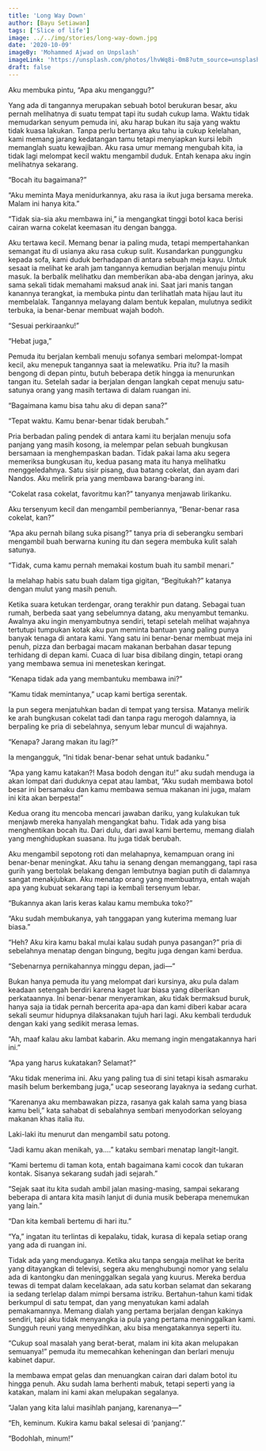 ```yaml
---
title: 'Long Way Down'
author: [Bayu Setiawan]
tags: ['Slice of life']
image: ../../img/stories/long-way-down.jpg
date: '2020-10-09'
imageBy: 'Mohammed Ajwad on Unpslash'
imageLink: 'https://unsplash.com/photos/lhvWq8i-0m8?utm_source=unsplash&utm_medium=referral&utm_content=creditShareLink'
draft: false
---
```

Aku membuka pintu, “Apa aku menganggu?”

Yang ada di tangannya merupakan sebuah botol berukuran besar, aku pernah melihatnya di suatu tempat tapi itu sudah cukup lama. Waktu tidak memudarkan senyum pemuda ini, aku harap bukan itu saja yang waktu tidak kuasa lakukan. Tanpa perlu bertanya aku tahu ia cukup kelelahan, kami memang jarang kedatangan tamu tetapi menyiapkan kursi lebih memanglah suatu kewajiban. Aku rasa umur memang mengubah kita, ia tidak lagi melompat kecil waktu mengambil duduk. Entah kenapa aku ingin melihatnya sekarang.

“Bocah itu bagaimana?”

“Aku meminta Maya menidurkannya, aku rasa ia ikut juga bersama mereka. Malam ini hanya kita.”

“Tidak sia-sia aku membawa ini,” ia mengangkat tinggi botol kaca berisi cairan warna cokelat keemasan itu dengan bangga.

Aku tertawa kecil. Memang benar ia paling muda, tetapi mempertahankan semangat itu di usianya aku rasa cukup sulit. Kusandarkan punggungku kepada sofa, kami duduk berhadapan di antara sebuah meja kayu. Untuk sesaat ia melihat ke arah jam tangannya kemudian berjalan menuju pintu masuk. Ia berbalik melihatku dan memberikan aba-aba dengan jarinya, aku sama sekali tidak memahami maksud anak ini. Saat jari manis tangan kanannya terangkat, ia membuka pintu dan terlihatlah mata hijau laut itu membelalak. Tangannya melayang dalam bentuk kepalan, mulutnya sedikit terbuka, ia benar-benar membuat wajah bodoh.

“Sesuai perkiraanku!”

“Hebat juga,”

Pemuda itu berjalan kembali menuju sofanya sembari melompat-lompat kecil, aku menepuk tangannya saat ia melewatiku. Pria itu? Ia masih bengong di depan pintu, butuh beberapa detik hingga ia menurunkan tangan itu. Setelah sadar ia berjalan dengan langkah cepat menuju satu-satunya orang yang masih tertawa di dalam ruangan ini.

“Bagaimana kamu bisa tahu aku di depan sana?”

“Tepat waktu. Kamu benar-benar tidak berubah.”

Pria berbadan paling pendek di antara kami itu berjalan menuju sofa panjang yang masih kosong, ia melempar pelan sebuah bungkusan bersamaan ia menghempaskan badan. Tidak pakai lama aku segera memeriksa bungkusan itu, kedua pasang mata itu hanya melihatku menggeledahnya. Satu sisir pisang, dua batang cokelat, dan ayam dari Nandos. Aku melirik pria yang membawa barang-barang ini.

“Cokelat rasa cokelat, favoritmu kan?” tanyanya menjawab lirikanku.

Aku tersenyum kecil dan mengambil pemberiannya, “Benar-benar rasa cokelat, kan?”

“Apa aku pernah bilang suka pisang?” tanya pria di seberangku sembari mengambil buah berwarna kuning itu dan segera membuka kulit salah satunya.

“Tidak, cuma kamu pernah memakai kostum buah itu sambil menari.”

Ia melahap habis satu buah dalam tiga gigitan, “Begitukah?” katanya dengan mulut yang masih penuh.

Ketika suara ketukan terdengar, orang terakhir pun datang. Sebagai tuan rumah, berbeda saat yang sebelumnya datang, aku menyambut temanku. Awalnya aku ingin menyambutnya sendiri, tetapi setelah melihat wajahnya tertutupi tumpukan kotak aku pun meminta bantuan yang paling punya banyak tenaga di antara kami. Yang satu ini benar-benar membuat meja ini penuh, pizza dan berbagai macam makanan berbahan dasar tepung terhidang di depan kami. Cuaca di luar bisa dibilang dingin, tetapi orang yang membawa semua ini meneteskan keringat.

“Kenapa tidak ada yang membantuku membawa ini?”

“Kamu tidak memintanya,” ucap kami bertiga serentak.

Ia pun segera menjatuhkan badan di tempat yang tersisa. Matanya melirik ke arah bungkusan cokelat tadi dan tanpa ragu merogoh dalamnya, ia berpaling ke pria di sebelahnya, senyum lebar muncul di wajahnya.

“Kenapa? Jarang makan itu lagi?”

Ia mengangguk, “Ini tidak benar-benar sehat untuk badanku.”

“Apa yang kamu katakan?! Masa bodoh dengan itu!” aku sudah menduga ia akan lompat dari duduknya cepat atau lambat, “Aku sudah membawa botol besar ini bersamaku dan kamu membawa semua makanan ini juga, malam ini kita akan berpesta!”

Kedua orang itu mencoba mencari jawaban dariku, yang kulakukan tuk menjawb mereka hanyalah mengangkat bahu. Tidak ada yang bisa menghentikan bocah itu. Dari dulu, dari awal kami bertemu, memang dialah yang menghidupkan suasana. Itu juga tidak berubah.

Aku mengambil sepotong roti dan melahapnya, kemampuan orang ini benar-benar meningkat. Aku tahu ia senang dengan memanggang, tapi rasa gurih yang bertolak belakang dengan lembutnya bagian putih di dalamnya sangat menakjubkan. Aku menatap orang yang membuatnya, entah wajah apa yang kubuat sekarang tapi ia kembali tersenyum lebar.

“Bukannya akan laris keras kalau kamu membuka toko?”

“Aku sudah membukanya, yah tanggapan yang kuterima memang luar biasa.”

“Heh? Aku kira kamu bakal mulai kalau sudah punya pasangan?” pria di sebelahnya menatap dengan bingung, begitu juga dengan kami berdua.

“Sebenarnya pernikahannya minggu depan, jadi—”

Bukan hanya pemuda itu yang melompat dari kursinya, aku pula dalam keadaan setengah berdiri karena kaget luar biasa yang diberikan perkataannya. Ini benar-benar menyeramkan, aku tidak bermaksud buruk, hanya saja ia tidak pernah bercerita apa-apa dan kami diberi kabar acara sekali seumur hidupnya dilaksanakan tujuh hari lagi. Aku kembali terduduk dengan kaki yang sedikit merasa lemas.

“Ah, maaf kalau aku lambat kabarin. Aku memang ingin mengatakannya hari ini.”

“Apa yang harus kukatakan? Selamat?”

“Aku tidak menerima ini. Aku yang paling tua di sini tetapi kisah asmaraku masih belum berkembang juga,” ucap seseorang layaknya ia sedang curhat.

“Karenanya aku membawakan pizza, rasanya gak kalah sama yang biasa kamu beli,” kata sahabat di sebalahnya sembari menyodorkan seloyang makanan khas italia itu.

Laki-laki itu menurut dan mengambil satu potong.

“Jadi kamu akan menikah, ya….” kataku sembari menatap langit-langit.

“Kami bertemu di taman kota, entah bagaimana kami cocok dan tukaran kontak. Sisanya sekarang sudah jadi sejarah.”

“Sejak saat itu kita sudah ambil jalan masing-masing, sampai sekarang beberapa di antara kita masih lanjut di dunia musik beberapa menemukan yang lain.”


“Dan kita kembali bertemu di hari itu.”

“Ya,” ingatan itu terlintas di kepalaku, tidak, kurasa di kepala setiap orang yang ada di ruangan ini.

Tidak ada yang menduganya. Ketika aku tanpa sengaja melihat ke berita yang ditayangkan di televisi, segera aku menghubungi nomor yang selalu ada di kantongku dan meninggalkan segala yang kuurus. Mereka berdua tewas di tempat dalam kecelakaan, ada satu korban selamat dan sekarang ia sedang terlelap dalam mimpi bersama istriku. Bertahun-tahun kami tidak berkumpul di satu tempat, dan yang menyatukan kami adalah pemakamannya. Memang dialah yang pertama berjalan dengan kakinya sendiri, tapi aku tidak menyangka ia pula yang pertama meninggalkan kami.
Sungguh reuni yang menyedihkan, aku bisa mengatakannya seperti itu.

“Cukup soal masalah yang berat-berat, malam ini kita akan melupakan semuanya!” pemuda itu memecahkan keheningan dan berlari menuju kabinet dapur.

Ia membawa empat gelas dan menuangkan cairan dari dalam botol itu hingga penuh. Aku sudah lama berhenti mabuk, tetapi seperti yang ia katakan, malam ini kami akan melupakan segalanya.

“Jalan yang kita lalui masihlah panjang, karenanya—”

“Eh, keminum. Kukira kamu bakal selesai di ‘panjang’.”

“Bodohlah, minum!”
